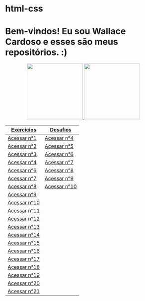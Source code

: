 # html-css

<h1>Bem-vindos! Eu sou Wallace Cardoso e esses são meus repositórios. :) </h1>

<div align="center">
  <a href="https://github.com/wallacecardoso">
  <img height="180em" src="https://github-readme-stats.vercel.app/api?username=wallacecardoso&show_icons=true&theme=dark&include_all_commits=true&count_private=true"/>
  <img height="180em" src="https://github-readme-stats.vercel.app/api/top-langs/?username=wallacecardoso&layout=compact&langs_count=7&theme=dark"/>
</div>

| Exercícios  | Desafios |
| ------------- | ------------- |
| <a href= "https://wallacecardoso.github.io/html-css/exercicios/ex001/"> Acessar n°1 </a> | <a href= "https://wallacecardoso.github.io/html-css/desafios/desafio004/"> Acessar n°4 </a>
| <a href= "https://wallacecardoso.github.io/html-css/exercicios/ex002/"> Acessar n°2 </a> | <a href= "https://wallacecardoso.github.io/html-css/desafios/desafio005/"> Acessar n°5 </a>
| <a href= "https://wallacecardoso.github.io/html-css/exercicios/ex003/"> Acessar n°3 </a> | <a href= "https://wallacecardoso.github.io/html-css/desafios/desafio006/"> Acessar n°6 </a>
| <a href= "https://wallacecardoso.github.io/html-css/exercicios/ex004/"> Acessar n°4 </a> | <a href= "https://wallacecardoso.github.io/html-css/desafios/desafio007/"> Acessar n°7 </a>
| <a href= "https://wallacecardoso.github.io/html-css/exercicios/ex006/"> Acessar n°6 </a> | <a href= "https://wallacecardoso.github.io/html-css/desafios/desafio008/"> Acessar n°8 </a>
| <a href= "https://wallacecardoso.github.io/html-css/exercicios/ex007/"> Acessar n°7 </a> | <a href= "https://wallacecardoso.github.io/html-css/desafios/desafio009/"> Acessar n°9 </a>
| <a href= "https://wallacecardoso.github.io/html-css/exercicios/ex008/"> Acessar n°8 </a> | <a href= "https://wallacecardoso.github.io/html-css/desafios/desafio10/"> Acessar n°10 </a>
| <a href= "https://wallacecardoso.github.io/html-css/exercicios/ex009/"> Acessar n°9 </a> | 
| <a href= "https://wallacecardoso.github.io/html-css/exercicios/ex010/"> Acessar n°10 </a>|
| <a href= "https://wallacecardoso.github.io/html-css/exercicios/ex011/"> Acessar n°11 </a>|
| <a href= "https://wallacecardoso.github.io/html-css/exercicios/ex012/"> Acessar n°12 </a>|
| <a href= "https://wallacecardoso.github.io/html-css/exercicios/ex013/"> Acessar n°13 </a>|
| <a href= "https://wallacecardoso.github.io/html-css/exercicios/ex014/"> Acessar n°14 </a>|
| <a href= "https://wallacecardoso.github.io/html-css/exercicios/ex015/"> Acessar n°15 </a>|
| <a href= "https://wallacecardoso.github.io/html-css/exercicios/ex016/"> Acessar n°16 </a>|
| <a href= "https://wallacecardoso.github.io/html-css/exercicios/ex017/"> Acessar n°17 </a>|
| <a href= "https://wallacecardoso.github.io/html-css/exercicios/ex018/"> Acessar n°18 </a>|
| <a href= "https://wallacecardoso.github.io/html-css/exercicios/ex019/"> Acessar n°19 </a>|
| <a href= "https://wallacecardoso.github.io/html-css/exercicios/ex020/"> Acessar n°20 </a>|
| <a href= "https://wallacecardoso.github.io/html-css/exercicios/ex021/"> Acessar n°21 </a>|   

